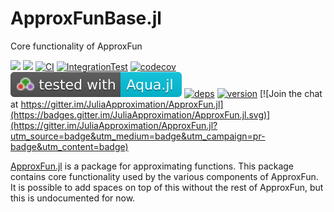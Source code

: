 # ApproxFunBase.jl
Core functionality of ApproxFun

[![](https://img.shields.io/badge/docs-stable-blue.svg)](https://JuliaApproximation.github.io/ApproxFun.jl/stable)
[![](https://img.shields.io/badge/docs-dev-blue.svg)](https://JuliaApproximation.github.io/ApproxFun.jl/dev)
[![CI](https://github.com/JuliaApproximation/ApproxFunBase.jl/actions/workflows/ci.yml/badge.svg)](https://github.com/JuliaApproximation/ApproxFunBase.jl/actions/workflows/ci.yml)
[![IntegrationTest](https://github.com/JuliaApproximation/ApproxFunBase.jl/actions/workflows/downstream.yml/badge.svg)](https://github.com/JuliaApproximation/ApproxFunBase.jl/actions/workflows/downstream.yml)
[![codecov](https://codecov.io/gh/JuliaApproximation/ApproxFunBase.jl/branch/master/graph/badge.svg)](https://codecov.io/gh/JuliaApproximation/ApproxFunBase.jl)
[![Aqua QA](https://raw.githubusercontent.com/JuliaTesting/Aqua.jl/master/badge.svg)](https://github.com/JuliaTesting/Aqua.jl)
[![deps](https://juliahub.com/docs/ApproxFunBase/deps.svg)](https://juliahub.com/ui/Packages/ApproxFunBase/deO92?t=2)
[![version](https://juliahub.com/docs/ApproxFunBase/version.svg)](https://juliahub.com/ui/Packages/ApproxFunBase/deO92)
[![Join the chat at https://gitter.im/JuliaApproximation/ApproxFun.jl](https://badges.gitter.im/JuliaApproximation/ApproxFun.jl.svg)](https://gitter.im/JuliaApproximation/ApproxFun.jl?utm_source=badge&utm_medium=badge&utm_campaign=pr-badge&utm_content=badge)


[ApproxFun.jl](https://github.com/JuliaApproximation/ApproxFun.jl) is a package for approximating functions. This package contains core functionality used by the various components of ApproxFun. It is possible to add spaces on top of this without the rest of ApproxFun, but this is undocumented for now.
